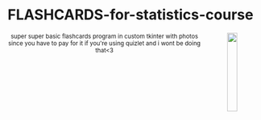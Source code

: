 
<div align="center">
<h1>FLASHCARDS-for-statistics-course</h1> 
<img src="https://github.com/user-attachments/assets/cf361724-2d04-4dad-8586-ac7df29dd8c0" width="20%" align="right"/>
  <small>    
    super super basic flashcards program in 
    custom tkinter with photos since 
    you have to pay for it 
    if you're using quizlet and i wont be doing that<3
</small>
</div>


